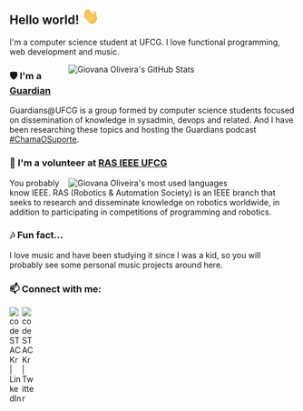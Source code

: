 ## Hello world! <img src="https://raw.githubusercontent.com/ABSphreak/ABSphreak/master/gifs/Hi.gif" width="30">

I'm a computer science student at UFCG. I love functional programming, web development and music.

<img title="Giovana Oliveira's GitHub Stats" align="right" heigth="500" width="400" src="https://github-readme-stats.vercel.app/api?username=giovanabritooliveira&count_private=true&show_icons=true)" />

### 🛡️ I'm a [Guardian](https://github.com/Guardians-DSC)
Guardians@UFCG is a group formed by computer science students focused on dissemination of knowledge in sysadmin, devops and related.
And I have been researching these topics and hosting the Guardians podcast [#ChamaOSuporte](https://anchor.fm/chamaosuporte).
 
### 🦾 I'm a volunteer at [RAS IEEE UFCG](https://github.com/ras-ufcg)


<img title="Giovana Oliveira's most used languages" align="right" heigth="500" width="400" src="https://github-readme-stats.vercel.app/api/top-langs/?username=giovanabritooliveira&show_icons=true&layout=compact" />

You probably know IEEE. RAS (Robotics & Automation Society) is an IEEE branch that seeks to research and disseminate knowledge on robotics worldwide, in addition to participating in competitions of programming and robotics.

### 🎶 Fun fact...
I love music and have been studying it since I was a kid, so you will probably see some personal music projects around here.

### 📫 Connect with me:

[<img align="left" alt="codeSTACKr | LinkedIn" width="22px" src="https://cdn.jsdelivr.net/npm/simple-icons@v3/icons/linkedin.svg" />][linkedin]
[<img align="left" alt="codeSTACKr | Twitter" width="22px" src="https://cdn.jsdelivr.net/npm/simple-icons@3.11.0/icons/twitter.svg" />][Twitter]

[linkedin]: https://www.linkedin.com/in/giovana-oliveira-9a5b08116/
[twitter]: https://twitter.com/giovana_bo
